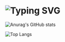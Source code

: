 # ![Typing SVG](https://readme-typing-svg.demolab.com/?lines=Hello,I+am+xuhe;Welcome)

![Anurag's GitHub stats](https://github-readme-stats.vercel.app/api?username=xuhe2)

![Top Langs](https://github-readme-stats.vercel.app/api/top-langs/?username=xuhe2)

<!--
**xuhe2/xuhe2** is a ✨ _special_ ✨ repository because its `README.md` (this file) appears on your GitHub profile.

Here are some ideas to get you started:

- 🔭 I’m currently working on ...
- 🌱 I’m currently learning ...
- 👯 I’m looking to collaborate on ...
- 🤔 I’m looking for help with ...
- 💬 Ask me about ...
- 📫 How to reach me: ...
- 😄 Pronouns: ...
- ⚡ Fun fact: ...
-->
